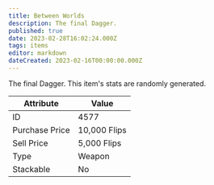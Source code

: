 ```yaml
---
title: Between Worlds
description: The final Dagger.
published: true
date: 2023-02-28T16:02:24.000Z
tags: items
editor: markdown
dateCreated: 2023-02-16T00:00:00.000Z
---
```


The final Dagger. This item's stats are randomly generated.

|Attribute|Value|
|-|-|
|ID|4577|
|Purchase Price|10,000 Flips|
|Sell Price|5,000 Flips|
|Type|Weapon|
|Stackable|No|

